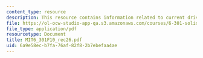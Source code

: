```yaml
---
content_type: resource
description: This resource contains information related to current drive scenario.
file: https://ol-ocw-studio-app-qa.s3.amazonaws.com/courses/6-301-solid-state-circuits-fall-2010/6a9e58ecb7fa76af82f82b7ebefaa4ae_MIT6_301F10_rec26.pdf
file_type: application/pdf
resourcetype: Document
title: MIT6_301F10_rec26.pdf
uid: 6a9e58ec-b7fa-76af-82f8-2b7ebefaa4ae
---
```

